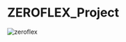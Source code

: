 # ZEROFLEX_Project

![zeroflex](https://github.com/user-attachments/assets/4668aeb7-01cb-4d11-bd6e-d7aa6287deec)

